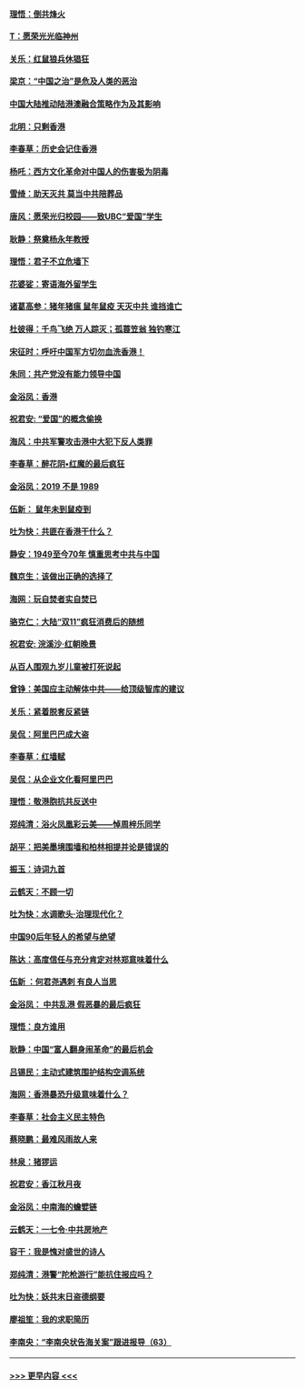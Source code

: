 #### [理悟：倒共烽火](../pages/nsc993/n11668844.md?t=11211201) 
#### [T：愿荣光光临神州](../pages/nsc993/n11668421.md?t=11211201) 
#### [关乐：红鼠狼兵休猖狂](../pages/nsc993/n11668378.md?t=11211201) 
#### [梁京：“中国之治”是危及人类的恶治](../pages/nsc993/n11668328.md?t=11211201) 
#### [中国大陆推动陆港澳融合策略作为及其影响](../pages/nsc993/n11668157.md?t=11211201) 
#### [北明：只剩香港](../pages/nsc993/n11668002.md?t=11211201) 
#### [李春草：历史会记住香港](../pages/nsc993/n11667927.md?t=11211201) 
#### [杨吒：西方文化革命对中国人的伤害极为阴毒](../pages/nsc993/n11664521.md?t=11211201) 
#### [雪绮：助天灭共 莫当中共陪葬品](../pages/nsc993/n11662650.md?t=11211201) 
#### [唐风：愿荣光归校园——致UBC“爱国”学生](../pages/nsc993/n11662194.md?t=11211201) 
#### [耿静：祭奠杨永年教授](../pages/nsc993/n11662514.md?t=11211201) 
#### [理悟：君子不立危墙下](../pages/nsc993/n11662172.md?t=11211201) 
#### [花婆娑：寄语海外留学生](../pages/nsc993/n11662121.md?t=11211201) 
#### [诸葛高参：猪年猪瘟 鼠年鼠疫 天灭中共 谁挡谁亡](../pages/nsc993/n11661980.md?t=11211201) 
#### [杜彼得：千鸟飞绝 万人踪灭；孤蓑笠翁 独钓寒江](../pages/nsc993/n11661170.md?t=11211201) 
#### [宋征时：呼吁中国军方切勿血洗香港！](../pages/nsc993/n11415318.md?t=11211201) 
#### [朱同：共产党没有能力领导中国](../pages/nsc993/n11660421.md?t=11211201) 
#### [金浴凤：香港](../pages/nsc993/n11660419.md?t=11211201) 
#### [祝君安: “爱国”的概念偷换](../pages/nsc993/n11659706.md?t=11211201) 
#### [海风：中共军警攻击港中大犯下反人类罪](../pages/nsc993/n11659632.md?t=11211201) 
#### [李春草：醉花阴•红魔的最后疯狂](../pages/nsc993/n11659287.md?t=11211201) 
#### [金浴凤：2019 不是 1989](../pages/nsc993/n11657663.md?t=11211201) 
#### [伍新： 鼠年未到鼠疫到](../pages/nsc993/n11655098.md?t=11211201) 
#### [吐为快：共匪在香港干什么？](../pages/nsc993/n11654891.md?t=11211201) 
#### [静安：1949至今70年 慎重思考中共与中国](../pages/nsc993/n11651244.md?t=11211201) 
#### [魏京生：该做出正确的选择了](../pages/nsc993/n11653084.md?t=11211201) 
#### [海网：玩自焚者实自焚已](../pages/nsc993/n11652423.md?t=11211201) 
#### [骆克仁：大陆“双11”疯狂消费后的随想](../pages/nsc993/n11652305.md?t=11211201) 
#### [祝君安: 浣溪沙·红朝晚景](../pages/nsc993/n11652258.md?t=11211201) 
#### [从百人围观九岁儿童被打死说起](../pages/nsc993/n11651030.md?t=11211201) 
#### [曾铮：美国应主动解体中共——给顶级智库的建议](../pages/nsc993/n11649888.md?t=11211201) 
#### [关乐：紧着脱套反紧链](../pages/nsc993/n11649069.md?t=11211201) 
#### [吴侃：阿里巴巴成大盗](../pages/nsc993/n11645523.md?t=11211201) 
#### [李春草：红墙赋](../pages/nsc993/n11646389.md?t=11211201) 
#### [吴侃：从企业文化看阿里巴巴](../pages/nsc993/n11645476.md?t=11211201) 
#### [理悟：敬港胞抗共反送中](../pages/nsc993/n11645466.md?t=11211201) 
#### [郑纯清：浴火凤凰彩云美——悼周梓乐同学](../pages/nsc993/n11645155.md?t=11211201) 
#### [胡平：把美墨境围墙和柏林相提并论是错误的](../pages/nsc993/n11645134.md?t=11211201) 
#### [振玉：诗词九首](../pages/nsc993/n11644081.md?t=11211201) 
#### [云鹤天：不顾一切](../pages/nsc993/n11643508.md?t=11211201) 
#### [吐为快：水调歌头·治理现代化？](../pages/nsc993/n11643485.md?t=11211201) 
#### [中国90后年轻人的希望与绝望](../pages/nsc993/n11642317.md?t=11211201) 
#### [陈达：高度信任与充分肯定对林郑意味着什么](../pages/nsc993/n11641441.md?t=11211201) 
#### [伍新 ：何君尧遇刺 有良人当思](../pages/nsc993/n11641503.md?t=11211201) 
#### [金浴凤： 中共乱港  假恶暴的最后疯狂](../pages/nsc993/n11641495.md?t=11211201) 
#### [理悟：良方谁用](../pages/nsc993/n11641463.md?t=11211201) 
#### [耿静：中国“富人翻身闹革命”的最后机会](../pages/nsc993/n11640655.md?t=11211201) 
#### [吕锡民：主动式建筑围护结构空调系统](../pages/nsc993/n11640168.md?t=11211201) 
#### [海网：香港暴恐升级意味着什么？](../pages/nsc993/n11635904.md?t=11211201) 
#### [李春草：社会主义民主特色](../pages/nsc993/n11634657.md?t=11211201) 
#### [蔡晓鹏：最难风雨故人来](../pages/nsc993/n11633145.md?t=11211201) 
#### [林泉：猪猡运](../pages/nsc993/n11631469.md?t=11211201) 
#### [祝君安：香江秋月夜](../pages/nsc993/n11631440.md?t=11211201) 
#### [金浴凤：中南海的蟾嬖链](../pages/nsc993/n11631290.md?t=11211201) 
#### [云鹤天：一七令·中共房地产](../pages/nsc993/n11630084.md?t=11211201) 
#### [容干：我是愧对盛世的诗人](../pages/nsc993/n11630059.md?t=11211201) 
#### [郑纯清：港警“陀枪游行”能抗住报应吗？](../pages/nsc993/n11629999.md?t=11211201) 
#### [吐为快：妖共末日盗德纲要](../pages/nsc993/n11628610.md?t=11211201) 
#### [廖祖笙：我的求职简历](../pages/nsc993/n11628492.md?t=11211201) 
#### [李南央：“李南央状告海关案”跟进报导（63）](../pages/nsc993/n11627039.md?t=11211201) 

----
#### [ >>> 更早内容 <<< ](../indexes/nsc993-earlier.md)
